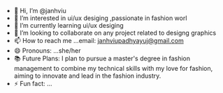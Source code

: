 - 👋 Hi, I’m @janhviu
- 👀 I’m interested in ui/ux desiging ,passionate in fashion worl 
- 🌱 I’m currently learning ui/ux desiging 
- 💞️ I’m looking to collaborate on any project related to designg graphics 
- 📫 How to reach me ...email: janhviupadhyayuj@gmail.com
- 😄 Pronouns: ...she/her
- 📚 Future Plans: I plan to pursue a master's degree in fashion management to combine my technical skills with my love for fashion, aiming to innovate and lead in the fashion industry.
- ⚡ Fun fact: ...

<!---
janhviu/janhviu is a ✨ special ✨ repository because its `README.md` (this file) appears on your GitHub profile.
You can click the Preview link to take a look at your changes.
--->
